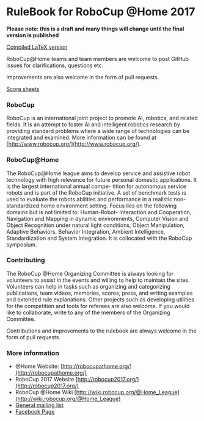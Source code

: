 RuleBook for RoboCup @Home 2017
===============================

**Please note: this is a draft and many things will change until the final version is published**

[Compiled LaTeX version](http://latex.aslushnikov.com/compile?git=git://github.com/RoboCupAtHome/RuleBook.git&target=Rulebook.tex)

RoboCup@Home teams and team members are welcome to post GitHub issues for clarifications, questions etc. 

Improvements are also welcome in the form of pull requests. 

[Score sheets](http://latex.aslushnikov.com/compile?git=git://github.com/RoboCupAtHome/RuleBook.git&target=score_sheets.tex)


### RoboCup
RoboCup
is an international joint project to promote AI, robotics, and related fields.  It is an attempt to foster AI and intelligent robotics research by providing standard problems where a wide range of technologies can be integrated and examined.  More information can be found at [http://www.robocup.org/](http://www.robocup.org/).

### RoboCup@Home
The RoboCup@Home league aims to develop service and assistive robot technology with high relevance for future personal domestic applications. It is the largest international annual compe- tition for autonomous service robots and is part of the RoboCup initiative. A set of benchmark tests is used to evaluate the robots abilities and performance in a realistic non-standardized home environment setting.  Focus lies on the following domains but is not limited to:  Human-Robot- Interaction  and  Cooperation,  Navigation  and  Mapping  in  dynamic  environments,  Computer Vision and Object Recognition under natural light conditions, Object Manipulation, Adaptive Behaviors, Behavior Integration, Ambient Intelligence, Standardization and System Integration. It is collocated with the RoboCup symposium.

### Contributing
The RoboCup @Home Organizing Committee is always looking for volunteers to assist in the events and willing to help to maintain the sites. Volunteers can help in tasks such as organizing and categorizing publications, team videos, memories, scores, press, and writing examples and extended rule explanations. Other projects such as developing utilities for the competition and tools for referees are also welcome. If you would like to collaborate, write to any of the members of the Organizing Committee.

Contributions and improvements to the rulebook are always welcome in the form of pull requests.

### More information
- @Home Website: [http://robocupathome.org/](http://robocupathome.org/)
- RoboCup 2017 Website [http://robocup2017.org/](http://robocup2017.org/)
- RoboCup @Home Wiki [http://wiki.robocup.org/@Home_League](http://wiki.robocup.org/@Home_League)
- [General mailing list](http://lists.robocup.org/cgi-bin/mailman/listinfo/robocup-athome)
- [Facebook Page](https://www.facebook.com/robocupathome/)